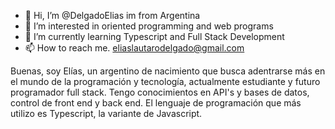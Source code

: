 - 👋 Hi, I’m @DelgadoElias im from Argentina
- 👀 I’m interested in oriented programming and web programs
- 🌱 I’m currently learning Typescript and Full Stack Development
- 📫 How to reach me. eliaslautarodelgado@gmail.com

Buenas, soy Elías, un argentino de nacimiento que busca adentrarse más en el mundo de la programación y tecnología, actualmente estudiante y futuro programador full stack.
Tengo conocimientos en API's y bases de datos, control de front end y back end. El lenguaje de programación que más utilizo es Typescript, la variante de Javascript.

